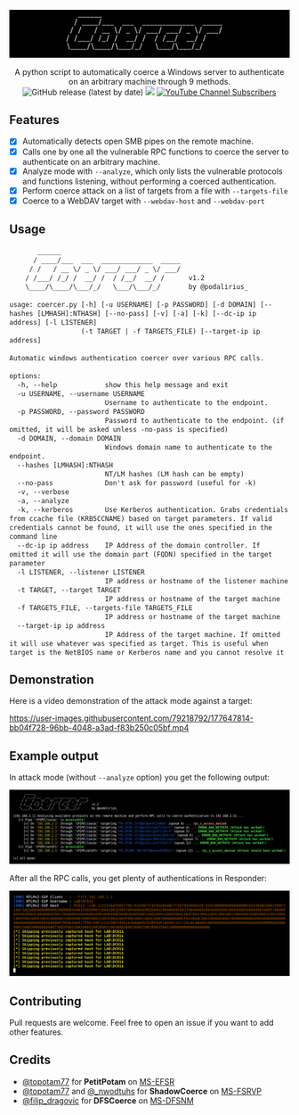 ![](./.github/banner.png)

<p align="center">
  A python script to automatically coerce a Windows server to authenticate on an arbitrary machine through 9 methods.
  <br>
  <img alt="GitHub release (latest by date)" src="https://img.shields.io/github/v/release/p0dalirius/Coercer">
  <a href="https://twitter.com/intent/follow?screen_name=podalirius_" title="Follow"><img src="https://img.shields.io/twitter/follow/podalirius_?label=Podalirius&style=social"></a>
  <a href="https://www.youtube.com/c/Podalirius_?sub_confirmation=1" title="Subscribe"><img alt="YouTube Channel Subscribers" src="https://img.shields.io/youtube/channel/subscribers/UCF_x5O7CSfr82AfNVTKOv_A?style=social"></a>
  <br>
</p>

## Features

 - [x] Automatically detects open SMB pipes on the remote machine.
 - [x] Calls one by one all the vulnerable RPC functions to coerce the server to authenticate on an arbitrary machine.
 - [x] Analyze mode with `--analyze`, which only lists the vulnerable protocols and functions listening, without performing a coerced authentication.
 - [x] Perform coerce attack on a list of targets from a file with `--targets-file`
 - [x] Coerce to a WebDAV target with `--webdav-host` and `--webdav-port`

## Usage

```
       ______                              
      / ____/___  ___  _____________  _____
     / /   / __ \/ _ \/ ___/ ___/ _ \/ ___/
    / /___/ /_/ /  __/ /  / /__/  __/ /      v1.2
    \____/\____/\___/_/   \___/\___/_/       by @podalirius_

usage: coercer.py [-h] [-u USERNAME] [-p PASSWORD] [-d DOMAIN] [--hashes [LMHASH]:NTHASH] [--no-pass] [-v] [-a] [-k] [--dc-ip ip address] [-l LISTENER]
                  (-t TARGET | -f TARGETS_FILE) [--target-ip ip address]

Automatic windows authentication coercer over various RPC calls.

options:
  -h, --help            show this help message and exit
  -u USERNAME, --username USERNAME
                        Username to authenticate to the endpoint.
  -p PASSWORD, --password PASSWORD
                        Password to authenticate to the endpoint. (if omitted, it will be asked unless -no-pass is specified)
  -d DOMAIN, --domain DOMAIN
                        Windows domain name to authenticate to the endpoint.
  --hashes [LMHASH]:NTHASH
                        NT/LM hashes (LM hash can be empty)
  --no-pass             Don't ask for password (useful for -k)
  -v, --verbose
  -a, --analyze
  -k, --kerberos        Use Kerberos authentication. Grabs credentials from ccache file (KRB5CCNAME) based on target parameters. If valid credentials cannot be found, it will use the ones specified in the command line
  --dc-ip ip address    IP Address of the domain controller. If omitted it will use the domain part (FQDN) specified in the target parameter
  -l LISTENER, --listener LISTENER
                        IP address or hostname of the listener machine
  -t TARGET, --target TARGET
                        IP address or hostname of the target machine
  -f TARGETS_FILE, --targets-file TARGETS_FILE
                        IP address or hostname of the target machine
  --target-ip ip address
                        IP Address of the target machine. If omitted it will use whatever was specified as target. This is useful when target is the NetBIOS name or Kerberos name and you cannot resolve it
```

## Demonstration

Here is a video demonstration of the attack mode against a target:

https://user-images.githubusercontent.com/79218792/177647814-bb04f728-96bb-4048-a3ad-f83b250c05bf.mp4

## Example output

In attack mode (without `--analyze` option) you get the following output:

![](./.github/example.png)

After all the RPC calls, you get plenty of authentications in Responder:

![](./.github/hashes.png)

## Contributing

Pull requests are welcome. Feel free to open an issue if you want to add other features.

## Credits

 - [@topotam77](https://twitter.com/topotam77) for **PetitPotam** on [MS-EFSR](https://docs.microsoft.com/en-us/openspecs/windows_protocols/ms-efsr/08796ba8-01c8-4872-9221-1000ec2eff31)
 - [@topotam77](https://twitter.com/topotam77) and [@_nwodtuhs](https://twitter.com/_nwodtuhs) for **ShadowCoerce** on [MS-FSRVP](https://docs.microsoft.com/en-us/openspecs/windows_protocols/ms-fsrvp/dae107ec-8198-4778-a950-faa7edad125b)
 - [@filip_dragovic](https://twitter.com/filip_dragovic) for **DFSCoerce** on [MS-DFSNM](https://docs.microsoft.com/en-us/openspecs/windows_protocols/ms-dfsnm/95a506a8-cae6-4c42-b19d-9c1ed1223979)
